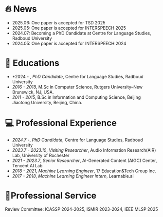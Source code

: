 # 🔥 News
- 2025.06: One paper is accepted for TSD 2025
- 2025.05: One paper is accepted for INTERSPEECH 2025
- 2024.07: Becoming a PhD Candidate at Centre for Language Studies, Radboud University
- 2024.05: One paper is accepted for INTERSPEECH 2024


# 📖 Educations
- *2024 - *, PhD Candidate*, Centre for Language Studies, Radboud University
- *2016 - 2018*, M.Sc in Computer Science, Rutgers University–New Brunswick, NJ, USA.
- *2011 - 2015*, B.Sc in Information and Computing Science, Beijing Jiaotong University, Beijing, China.

# 💻 Professional Experience
- *2024.7 -*, *PhD Candidate*, Centre for Language Studies, Radboud University 
- *2023.7 - 2023.10*, *Visiting Researcher*, Audio Information Research(AIR) Lab, University of Rochester
- *2021 - 2023.7*, *Senior Researcher*, AI-Generated Content (AIGC) Center, Tencent AI Lab
- *2018 - 2021*, *Machine Learning Engineer*, 17 Education&Tech Group Inc. 
- *2017 - 2018*, *Machine Learning Engineer Intern*, Learnable.ai

[//]: # (- *2017 - 2018*, *Machine Learning Engineer Intern &#40;Supervisor: [Jeremiah Zhe Liu]&#40;https://scholar.google.com/citations?user=9jrmcG4AAAAJ&hl=en/&#41;&#41;*, Learnable.ai &#40;originating from **Harvard Innovation Lab**.&#41;)

# 📄Professional Service
Review Committee: ICASSP 2024-2025, ISMIR 2023-2024, IEEE MLSP 2025




